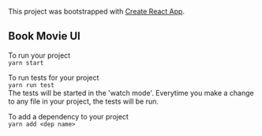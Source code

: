 This project was bootstrapped with [Create React App](https://github.com/facebookincubator/create-react-app).

## Book Movie UI

To run your project  
```yarn start```

To run tests for your project  
```yarn run test```  
The tests will be started in the 'watch mode'. Everytime you make a change to any file in your project, the tests will be run.

To add a dependency to your project  
```yarn add <dep name>```
